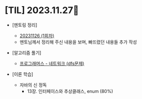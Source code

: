 # [TIL] 2023.11.27📒


* [멘토링 정리]
  * [20231126 (1회차)](../Mentoring/20231126.md)
  * 멘토님께서 정리해 주신 내용을 보며, 빠뜨렸던 내용들 추가 작성

 
* [알고리즘 풀기]
  * [프로그래머스 - 네트워크 (dfs문제)](https://github.com/elephant97/PROGRAMMERS/blob/5c2e7eb025e87dbcd07516049e8aefa3e41c93ed/Java/Level%203/%EB%84%A4%ED%8A%B8%EC%9B%8C%ED%81%AC.java)
   
 
* [이론 학습]
  * 자바의 신 정독
    * 13장. 인터페이스와 추상클래스, enum (80%)
  
